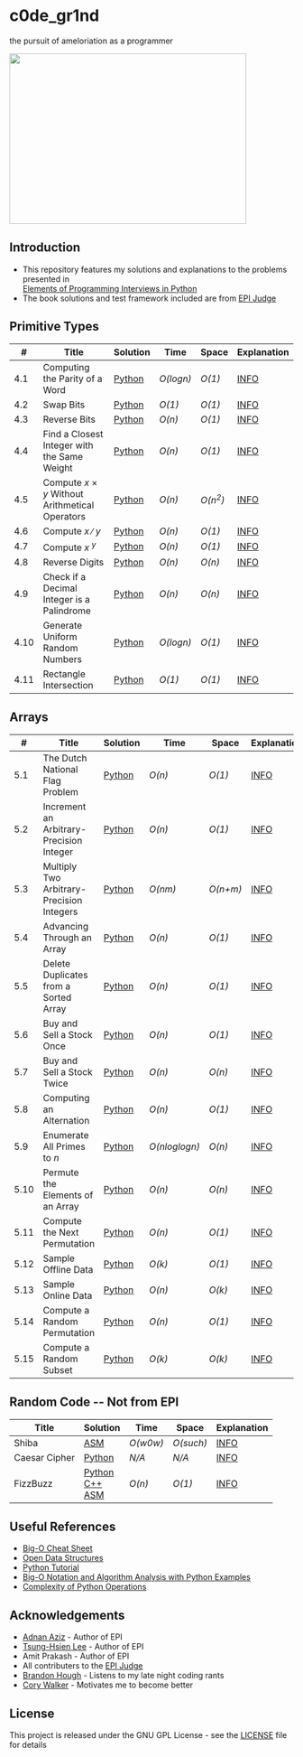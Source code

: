 # c0de_gr1nd
the pursuit of ameloriation as a programmer

<img src="https://i.imgur.com/2GJnHcq.gif" width="420" height="302">

## Introduction
* This repository features my solutions and explanations to the problems presented in  
  [Elements of Programming Interviews in Python](http://bit.ly/epipython)  
* The book solutions and test framework included are from [EPI Judge](https://github.com/adnanaziz/EPIJudge)  
  
## Primitive Types
| # | Title | Solution | Time | Space | Explanation |
|---|-------|----------|------|-------|-------------|
|4.1|Computing the Parity of a Word|[Python](./python_solutions/parity.py)|_O(logn)_|_O(1)_|[INFO](./python_explanations/parity.md)|
|4.2|Swap Bits|[Python](./python_solutions/swap_bits.py)|_O(1)_|_O(1)_|[INFO](./python_explanations/swap_bits.md)|
|4.3|Reverse Bits|[Python](./python_solutions/reverse_bits.py)|_O(n)_|_O(1)_|[INFO](./python_explanations/reverse_bits.md)|
|4.4|Find a Closest Integer with the Same Weight|[Python](./python_solutions/closest_int_same_weight.py)|_O(n)_|_O(1)_|[INFO](./python_explanations/closest_int_same_weight.md)|
|4.5|Compute _x_ &times; _y_ Without Arithmetical Operators|[Python](./python_solutions/primitive_multiply.py)|_O(n)_|_O(n<sup>2</sup>)_|[INFO](./python_explanations/primitive_multiply.md)|
|4.6|Compute _x_ &#8725; _y_|[Python](./python_solutions/primitive_divide.py)|_O(n)_|_O(1)_|[INFO](./python_explanations/primitive_divide.md)|
|4.7|Compute _x <sup>y</sup>_|[Python](./python_solutions/power_x_y.py)|_O(n)_|_O(1)_|[INFO](./python_explanations/power_x_y.md)|
|4.8|Reverse Digits|[Python](./python_solutions/reverse_digits.py)|_O(n)_|_O(n)_|[INFO](./python_explanations/reverse_digits.md)|
|4.9|Check if a Decimal Integer is a Palindrome|[Python](./python_solutions/is_number_palindromic.py)|_O(n)_|_O(n)_|[INFO](./python_explanations/is_number_palindromic.md)|
|4.10|Generate Uniform Random Numbers|[Python](./python_solutions/uniform_random_number.py)|_O(logn)_|_O(1)_|[INFO](./python_explanations/uniform_random_number.md)|
|4.11|Rectangle Intersection|[Python](./python_solutions/rectangle_intersection.py)|_O(1)_|_O(1)_|[INFO](./python_explanations/rectangle_intersection.md)|
  
## Arrays
| # | Title | Solution | Time | Space | Explanation |
|---|-------|----------|------|-------|-------------|
|5.1|The Dutch National Flag Problem|[Python](./python_solutions/dutch_national_flag.py)|_O(n)_|_O(1)_|[INFO](./python_explanations/dutch_national_flag.md)|
|5.2|Increment an Arbitrary-Precision Integer|[Python](./python_solutions/int_as_array_increment.py)|_O(n)_|_O(1)_|[INFO](./python_explanations/int_as_array_increment.md)|
|5.3|Multiply Two Arbitrary-Precision Integers|[Python](./python_solutions/int_as_array_multiply.py)|_O(nm)_|_O(n+m)_|[INFO](./python_explanations/int_as_array_multiply.md)|
|5.4|Advancing Through an Array|[Python](./python_solutions/advance_by_offsets.py)|_O(n)_|_O(1)_|[INFO](./python_explanations/advance_by_offsets.md)|
|5.5|Delete Duplicates from a Sorted Array|[Python](./python_solutions/sorted_array_remove_dups.py)|_O(n)_|_O(1)_|[INFO](./python_explanations/sorted_array_remove_dups.md)|
|5.6|Buy and Sell a Stock Once|[Python](./python_solutions/buy_and_sell_stock.py)|_O(n)_|_O(1)_|[INFO](./python_explanations/buy_and_sell_stock.md)|
|5.7|Buy and Sell a Stock Twice|[Python](./python_solutions/buy_and_sell_stock_twice.py)|_O(n)_|_O(n)_|[INFO](./python_explanations/buy_and_sell_stock_twice.md)|
|5.8|Computing an Alternation|[Python](./python_solutions/alternating_array.py)|_O(n)_|_O(1)_|[INFO](./python_explanations/alternating_array.md)|
|5.9|Enumerate All Primes to _n_|[Python](./python_solutions/prime_sieve.py)|_O(nloglogn)_|_O(n)_|[INFO](./python_explanations/prime_sieve.md)|
|5.10|Permute the Elements of an Array|[Python](./python_solutions/apply_permutation.py)|_O(n)_|_O(n)_|[INFO](./python_explanations/apply_permutation.md)|
|5.11|Compute the Next Permutation|[Python](./python_solutions/next_permutation.py)|_O(n)_|_O(1)_|[INFO](./python_explanations/next_permutation.md)|
|5.12|Sample Offline Data|[Python](./python_solutions/offline_sampling.py)|_O(k)_|_O(1)_|[INFO](./python_explanations/offline_sampling.md)|
|5.13|Sample Online Data|[Python](./python_solutions/online_sampling.py)|_O(n)_|_O(k)_|[INFO](./python_explanations/online_sampling.md)|
|5.14|Compute a Random Permutation|[Python](./python_solutions/random_permutation.py)|_O(n)_|_O(1)_|[INFO](./python_explanations/random_permutation.md)|
|5.15|Compute a Random Subset|[Python](./python_solutions/random_subset.py)|_O(k)_|_O(k)_|[INFO](./python_explanations/random_subset.md)|

<!---
|5.BLANK|BLANK|[Python](./python_solutions/BLANK.py)|_O(BLANK)_|_O(BLANK)_|[INFO](./python_explanations/BLANK.md)|
-->
  
## Random Code -- Not from EPI
| Title | Solution | Time | Space | Explanation |
|-------|----------|------|-------|-------------|
|Shiba|[ASM](./random_code/shiba/shiba.asm)|_O(w0w)_|_O(such)_|[INFO](./random_code/shiba/README.md)|
|Caesar Cipher|[Python](./random_code/caesar_cipher/caesar_cipher.py)|_N/A_|_N/A_|[INFO](./random_code/caesar_cipher/README.md)|
|FizzBuzz|[Python](./random_code/fizz_buzz/fizzbuzz.py) </br> [C++](./random_code/fizz_buzz/fizzbuzz.cpp) </br> [ASM](./random_code/fizz_buzz/fizzbuzz.asm)|_O(n)_|_O(1)_|[INFO](./random_code/fizz_buzz/README.md)|
  
## Useful References
* [Big-O Cheat Sheet](http://www.bigocheatsheet.com/)  
* [Open Data Structures](https://opendatastructures.org/)  
* [Python Tutorial](https://www.tutorialspoint.com/python/)  
* [Big-O Notation and Algorithm Analysis with Python Examples](https://stackabuse.com/big-o-notation-and-algorithm-analysis-with-python-examples/)  
* [Complexity of Python Operations](https://www.ics.uci.edu/~brgallar/week8_2.html)  
  
## Acknowledgements
* [Adnan Aziz](https://github.com/adnanaziz) - Author of EPI  
* [Tsung-Hsien Lee](https://github.com/tsunghsienlee) - Author of EPI  
* Amit Prakash - Author of EPI  
* All contributers to the [EPI Judge](https://github.com/adnanaziz/EPIJudge)  
* [Brandon Hough](https://github.com/insomniac94) - Listens to my late night coding rants  
* [Cory Walker](https://github.com/corywalker) - Motivates me to become better  
  
## License
This project is released under the GNU GPL License - see the [LICENSE](LICENSE) file for details